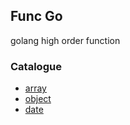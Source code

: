 ## Func Go
golang high order function

### Catalogue
- [array](array/README.md)
- [object](object/README.md)
- [date](object/README.md)